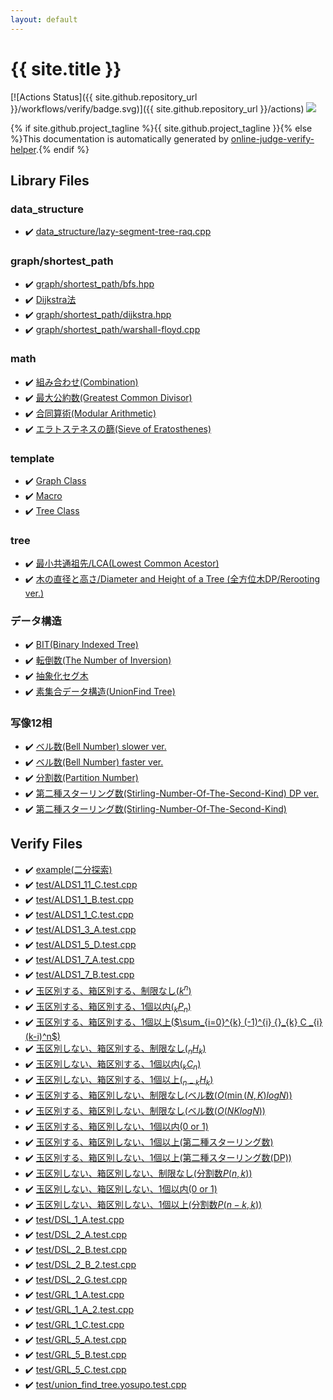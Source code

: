 ```yaml
---
layout: default
---
```


<!-- mathjax config similar to math.stackexchange -->
<script type="text/javascript" async
  src="https://cdnjs.cloudflare.com/ajax/libs/mathjax/2.7.5/MathJax.js?config=TeX-MML-AM_CHTML">
</script>
<script type="text/x-mathjax-config">
  MathJax.Hub.Config({
    TeX: { equationNumbers: { autoNumber: "AMS" }},
    tex2jax: {
      inlineMath: [ ['$','$'] ],
      processEscapes: true
    },
    "HTML-CSS": { matchFontHeight: false },
    displayAlign: "left",
    displayIndent: "2em"
  });
</script>

<script type="text/javascript" src="https://cdnjs.cloudflare.com/ajax/libs/jquery/3.4.1/jquery.min.js"></script>
<script src="https://cdn.jsdelivr.net/npm/jquery-balloon-js@1.1.2/jquery.balloon.min.js" integrity="sha256-ZEYs9VrgAeNuPvs15E39OsyOJaIkXEEt10fzxJ20+2I=" crossorigin="anonymous"></script>
<script type="text/javascript" src="assets/js/copy-button.js"></script>
<link rel="stylesheet" href="assets/css/copy-button.css" />


# {{ site.title }}

[![Actions Status]({{ site.github.repository_url }}/workflows/verify/badge.svg)]({{ site.github.repository_url }}/actions)
<a href="{{ site.github.repository_url }}"><img src="https://img.shields.io/github/last-commit/{{ site.github.owner_name }}/{{ site.github.repository_name }}" /></a>

{% if site.github.project_tagline %}{{ site.github.project_tagline }}{% else %}This documentation is automatically generated by <a href="https://github.com/kmyk/online-judge-verify-helper">online-judge-verify-helper</a>.{% endif %}

## Library Files

<div id="c8f6850ec2ec3fb32f203c1f4e3c2fd2"></div>

### data_structure

* :heavy_check_mark: <a href="library/data_structure/lazy-segment-tree-raq.cpp.html">data_structure/lazy-segment-tree-raq.cpp</a>


<div id="fff28642b706f0621a80a098b694618d"></div>

### graph/shortest_path

* :heavy_check_mark: <a href="library/graph/shortest_path/bfs.hpp.html">graph/shortest_path/bfs.hpp</a>
* :heavy_check_mark: <a href="library/graph/shortest_path/dijkstra.cpp.html">Dijkstra法</a>
* :heavy_check_mark: <a href="library/graph/shortest_path/dijkstra.hpp.html">graph/shortest_path/dijkstra.hpp</a>
* :heavy_check_mark: <a href="library/graph/shortest_path/warshall-floyd.cpp.html">graph/shortest_path/warshall-floyd.cpp</a>


<div id="7e676e9e663beb40fd133f5ee24487c2"></div>

### math

* :heavy_check_mark: <a href="library/math/comb.hpp.html">組み合わせ(Combination)</a>
* :heavy_check_mark: <a href="library/math/gcd.hpp.html">最大公約数(Greatest Common Divisor)</a>
* :heavy_check_mark: <a href="library/math/mint.hpp.html">合同算術(Modular Arithmetic)</a>
* :heavy_check_mark: <a href="library/math/sieve_of_eratosthenes.cpp.html">エラトステネスの篩(Sieve of Eratosthenes)</a>


<div id="66f6181bcb4cff4cd38fbc804a036db6"></div>

### template

* :heavy_check_mark: <a href="library/graph/template.hpp.html">Graph Class</a>
* :heavy_check_mark: <a href="library/macro/macros.hpp.html">Macro</a>
* :heavy_check_mark: <a href="library/tree/template.cpp.html">Tree Class</a>


<div id="c0af77cf8294ff93a5cdb2963ca9f038"></div>

### tree

* :heavy_check_mark: <a href="library/tree/lca.cpp.html">最小共通祖先/LCA(Lowest Common Acestor)</a>
* :heavy_check_mark: <a href="library/tree/tree-diameter-height.cpp.html">木の直径と高さ/Diameter and Height of a Tree (全方位木DP/Rerooting ver.)</a>


<div id="c1c7278649b583761cecd13e0628181d"></div>

### データ構造

* :heavy_check_mark: <a href="library/data_structure/bit.cpp.html">BIT(Binary Indexed Tree)</a>
* :heavy_check_mark: <a href="library/data_structure/inversion-num.cpp.html">転倒数(The Number of Inversion)</a>
* :heavy_check_mark: <a href="library/data_structure/segment-tree.cpp.html">抽象化セグ木</a>
* :heavy_check_mark: <a href="library/data_structure/unionfind.hpp.html">素集合データ構造(UnionFind Tree)</a>


<div id="9f51e9d7dafe7714c7b48d2b6a166473"></div>

### 写像12相

* :heavy_check_mark: <a href="library/math/bell-number-2.cpp.html">ベル数(Bell Number) slower ver.</a>
* :heavy_check_mark: <a href="library/math/bell-number.cpp.html">ベル数(Bell Number) faster ver.</a>
* :heavy_check_mark: <a href="library/math/partition-number.cpp.html">分割数(Partition Number)</a>
* :heavy_check_mark: <a href="library/math/stiring-number-second-dp.cpp.html">第二種スターリング数(Stirling-Number-Of-The-Second-Kind) DP ver.</a>
* :heavy_check_mark: <a href="library/math/stiring-number-second.cpp.html">第二種スターリング数(Stirling-Number-Of-The-Second-Kind)</a>


## Verify Files

* :heavy_check_mark: <a href="verify/example/example.test.cpp.html">example(二分探索)</a>
* :heavy_check_mark: <a href="verify/test/ALDS1_11_C.test.cpp.html">test/ALDS1_11_C.test.cpp</a>
* :heavy_check_mark: <a href="verify/test/ALDS1_1_B.test.cpp.html">test/ALDS1_1_B.test.cpp</a>
* :heavy_check_mark: <a href="verify/test/ALDS1_1_C.test.cpp.html">test/ALDS1_1_C.test.cpp</a>
* :heavy_check_mark: <a href="verify/test/ALDS1_3_A.test.cpp.html">test/ALDS1_3_A.test.cpp</a>
* :heavy_check_mark: <a href="verify/test/ALDS1_5_D.test.cpp.html">test/ALDS1_5_D.test.cpp</a>
* :heavy_check_mark: <a href="verify/test/ALDS1_7_A.test.cpp.html">test/ALDS1_7_A.test.cpp</a>
* :heavy_check_mark: <a href="verify/test/ALDS1_7_B.test.cpp.html">test/ALDS1_7_B.test.cpp</a>
* :heavy_check_mark: <a href="verify/test/DPL_5_A.test.cpp.html">玉区別する、箱区別する、制限なし($k^{n}$)</a>
* :heavy_check_mark: <a href="verify/test/DPL_5_B.test.cpp.html">玉区別する、箱区別する、1個以内(${}_k P _n$)</a>
* :heavy_check_mark: <a href="verify/test/DPL_5_C.test.cpp.html">玉区別する、箱区別する、1個以上($\sum_{i=0}^{k} (-1)^{i} {}_{k} C _{i} (k-i)^n$)</a>
* :heavy_check_mark: <a href="verify/test/DPL_5_D.test.cpp.html">玉区別しない、箱区別する、制限なし(${}_n H _k$)</a>
* :heavy_check_mark: <a href="verify/test/DPL_5_E.test.cpp.html">玉区別しない、箱区別する、1個以内(${}_k C _n$)</a>
* :heavy_check_mark: <a href="verify/test/DPL_5_F.test.cpp.html">玉区別しない、箱区別する、1個以上(${}_{n-k} H _k$)</a>
* :heavy_check_mark: <a href="verify/test/DPL_5_G.test.cpp.html">玉区別する、箱区別しない、制限なし(ベル数($O(\min(N,K)log N$))</a>
* :heavy_check_mark: <a href="verify/test/DPL_5_G_2.test.cpp.html">玉区別する、箱区別しない、制限なし(ベル数($O(NKlog N$))</a>
* :heavy_check_mark: <a href="verify/test/DPL_5_H.test.cpp.html">玉区別する、箱区別しない、1個以内(0 or 1)</a>
* :heavy_check_mark: <a href="verify/test/DPL_5_I.test.cpp.html">玉区別する、箱区別しない、1個以上(第二種スターリング数)</a>
* :heavy_check_mark: <a href="verify/test/DPL_5_I_DP.test.cpp.html">玉区別する、箱区別しない、1個以上(第二種スターリング数(DP))</a>
* :heavy_check_mark: <a href="verify/test/DPL_5_J.test.cpp.html">玉区別しない、箱区別しない、制限なし(分割数$P(n,k)$)</a>
* :heavy_check_mark: <a href="verify/test/DPL_5_K.test.cpp.html">玉区別しない、箱区別しない、1個以内(0 or 1)</a>
* :heavy_check_mark: <a href="verify/test/DPL_5_L.test.cpp.html">玉区別しない、箱区別しない、1個以上(分割数$P(n-k,k)$)</a>
* :heavy_check_mark: <a href="verify/test/DSL_1_A.test.cpp.html">test/DSL_1_A.test.cpp</a>
* :heavy_check_mark: <a href="verify/test/DSL_2_A.test.cpp.html">test/DSL_2_A.test.cpp</a>
* :heavy_check_mark: <a href="verify/test/DSL_2_B.test.cpp.html">test/DSL_2_B.test.cpp</a>
* :heavy_check_mark: <a href="verify/test/DSL_2_B_2.test.cpp.html">test/DSL_2_B_2.test.cpp</a>
* :heavy_check_mark: <a href="verify/test/DSL_2_G.test.cpp.html">test/DSL_2_G.test.cpp</a>
* :heavy_check_mark: <a href="verify/test/GRL_1_A.test.cpp.html">test/GRL_1_A.test.cpp</a>
* :heavy_check_mark: <a href="verify/test/GRL_1_A_2.test.cpp.html">test/GRL_1_A_2.test.cpp</a>
* :heavy_check_mark: <a href="verify/test/GRL_1_C.test.cpp.html">test/GRL_1_C.test.cpp</a>
* :heavy_check_mark: <a href="verify/test/GRL_5_A.test.cpp.html">test/GRL_5_A.test.cpp</a>
* :heavy_check_mark: <a href="verify/test/GRL_5_B.test.cpp.html">test/GRL_5_B.test.cpp</a>
* :heavy_check_mark: <a href="verify/test/GRL_5_C.test.cpp.html">test/GRL_5_C.test.cpp</a>
* :heavy_check_mark: <a href="verify/test/union_find_tree.yosupo.test.cpp.html">test/union_find_tree.yosupo.test.cpp</a>



